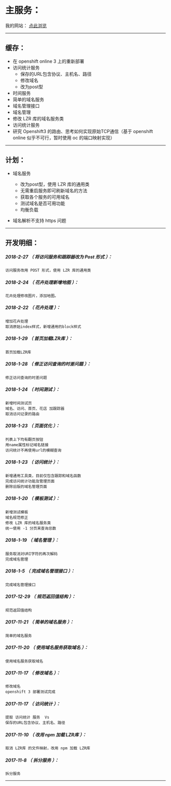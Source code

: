 主服务：
=======

我的网站： [点此浏览](http://www.ziniulian.tk/)

*******************************************************************

缓存：
-------------------------------------------------------------------

- 在 openshift online 3 上的重新部署
- 访问统计服务
	- 保存的URL包含协议、主机名、路径
	- 修改域名
	- 改为post型
- 时间服务
- 简单的域名服务
- 域名管理接口
- 域名管理
- 修改 LZR 库的域名服务类
- 访问统计服务
- 研究 Openshift3 的路由、思考如何实现原始TCP通信（基于 openshift online 似乎不可行，暂时使用 oc 的端口映射实现）

*******************************************************************

计划：
-------------------------------------------------------------------

- 域名服务
	- 改为post型，使用 LZR 库的通用类
	- 无需重启服务即可刷新域名的方法
	- 获取各个服务的可用域名
	- 测试域名是否可用功能
	- 均衡负载

- 域名解析不支持 https 问题


*******************************************************************

开发明细：
-------------------------------------------------------------------

##### 2018-2-27 （ 将访问服务和跟踪器改为 Post 形式 ）：
	访问服务改用 POST 形式，使用 LZR 库的通用类

##### 2018-2-24 （ 花卉处理新增地图 ）：
	花卉处理修改图片，添加地图。

##### 2018-2-22 （ 花卉处理 ）：
	增加花卉处理
	取消原始index样式，新增通用的block样式

##### 2018-1-29 （ 首页加载LZR库 ）：
	首页加载LZR库

##### 2018-1-28 （ 修正访问查询的时差问题 ）：
	修正访问查询的时差问题

##### 2018-1-24 （ 时间测试 ）：
	新增时间测试页
	域名、访问、首页、花店 加跟踪器
	取消访问记录的路由

##### 2018-1-23 （ 页面优化 ）：
	列表上下均有翻页按钮
	用name属性标记域名链接
	访问统计不再使用url的模糊查询

##### 2018-1-23 （ 访问统计 ）：
	新增通用工具类，目前仅包含跟踪和域名函数
	完成访问统计功能及管理页面
	删除旧版的域名管理页面

##### 2018-1-20 （ 模板测试 ）：
	新增测试模板
	域名规范修正
	修改 LZR 库的域名服务类
	统一使用 -1 分页来查询总数

##### 2018-1-19 （ 域名管理 ）：
	服务取消对URI字符的再次解码
	完成域名管理

##### 2018-1-5 （ 完成域名管理接口 ）：
	完成域名管理接口

##### 2017-12-29 （ 规范返回值结构 ）：
	规范返回值结构

##### 2017-11-21 （ 简单的域名服务 ）：
	简单的域名服务

##### 2017-11-20 （ 使用域名服务获取域名 ）：
	使用域名服务获取域名

##### 2017-11-17 （ 修改域名 ）：
	修改域名
	openshift 3 部署测试完成

##### 2017-11-17 （ 访问统计 ）：
	提取 访问统计 服务	Vs
	保存的URL包含协议、主机名、路径

##### 2017-11-10 （ 改用 npm 加载 LZR库 ）：
	取消 LZR库 的文件映射，改用 npm 加载 LZR库

##### 2017-11-8 （ 拆分服务 ）：
	拆分服务

*******************************************************************
